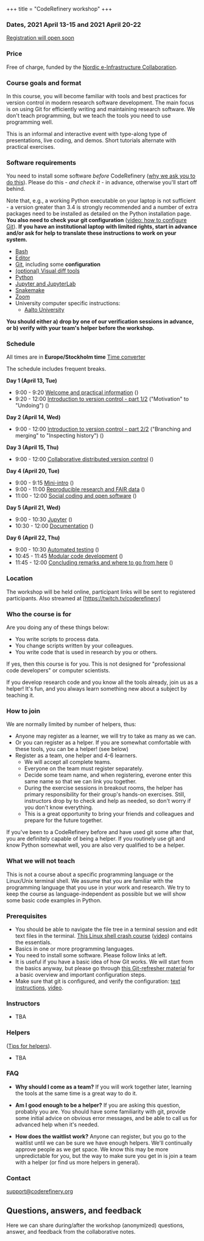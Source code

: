 +++
title = "CodeRefinery workshop"
+++


### Dates, 2021 April 13-15 and 2021 April 20-22

<a class="btn btn-info disabled" href="#" data-mode="1" target="_blank">Registration will open soon</a>


### Price

Free of charge, funded by the [Nordic e-Infrastructure Collaboration](https://neic.no/).


### Course goals and format

In this course, you will become familiar with tools and best practices
for version control in modern research software development. The main
focus is on using Git for efficiently writing and maintaining research
software.  We don't teach programming, but we teach the tools you need
to use programming well.

This is an informal and interactive event with type-along type
of presentations, live coding, and demos. Short tutorials alternate
with practical exercises.


### Software requirements

You need to install some software *before* CodeRefinery ([why we ask
you to do
this](https://coderefinery.github.io/installation/#why-are-we-asking-participants-to-install-software)).
Please do this - *and check it* - in advance, otherwise you'll start off
behind.

Note that, e.g., a working Python executable on your laptop is not sufficient -
a version greater than 3.4 is strongly recommended and a number of extra
packages need to be installed as detailed on the Python installation
page.  **You also need to check your git configuration**
([video: how to configure Git](https://www.youtube.com/watch?v=WdDTp8NeHBs&list=PLpLblYHCzJACyKCfHnPwRruOxllNoHsEg)).
**If you have an institutional laptop with limited rights, start in advance
and/or ask for help to translate these instructions to work on your system.**

- [Bash](https://coderefinery.github.io/installation/bash/)
- [Editor](https://coderefinery.github.io/installation/editors/)
- [Git](https://coderefinery.github.io/installation/git/), including
  some **configuration**
- [(optional) Visual diff tools](https://coderefinery.github.io/installation/difftools/)
- [Python](https://coderefinery.github.io/installation/python/)
- [Jupyter and JupyterLab](https://coderefinery.github.io/installation/jupyter)
- [Snakemake](https://coderefinery.github.io/installation/snakemake)
- [Zoom](https://coderefinery.github.io/installation/zoom/)
- University computer specific instructions:
  - [Aalto University](https://scicomp.aalto.fi/news/coderefinery/)

**You should either a) drop by one of our verification sessions in
advance, or b) verify with your team's helper before the workshop.**


### Schedule

All times are in **Europe/Stockholm time** 
[Time converter](https://arewemeetingyet.com/Stockholm/2020-11-17/09:00/CodeRefinery)

The schedule includes frequent breaks.


**Day 1 (April 13, Tue)**
- 9:00 - 9:20
  [Welcome and practical information](https://github.com/coderefinery/workshop-intro/blob/master/README.md)
  ()
- 9:20 - 12:00
  [Introduction to version control - part 1/2](https://coderefinery.github.io/git-intro/) ("Motivation" to "Undoing")
  ()


**Day 2 (April 14, Wed)**
- 9:00 - 12:00
  [Introduction to version control - part 2/2](https://coderefinery.github.io/git-intro/) ("Branching and merging" to "Inspecting history")
  ()


**Day 3 (April 15, Thu)**
- 9:00 - 12:00
  [Collaborative distributed version control](https://coderefinery.github.io/git-collaborative/)
  ()


**Day 4 (April 20, Tue)**
- 9:00 - 9:15
  [Mini-intro](https://github.com/coderefinery/workshop-intro/blob/master/README.md)
  ()
- 9:00 - 11:00
  [Reproducible research and FAIR data](https://coderefinery.github.io/reproducible-research/)
  ()
- 11:00 - 12:00
  [Social coding and open software](https://cicero.xyz/v3/remark/0.14.0/github.com/coderefinery/social-coding/master/talk.md)
  ()


**Day 5 (April 21, Wed)**
- 9:00 - 10:30
  [Jupyter](https://coderefinery.github.io/jupyter/)
  ()
- 10:30 - 12:00 
  [Documentation](https://coderefinery.github.io/documentation/)
  ()


**Day 6 (April 22, Thu)**
- 9:00 - 10:30
  [Automated testing](https://coderefinery.github.io/testing/)
  ()
- 10:45 - 11:45
  [Modular code development](https://coderefinery.github.io/modular-type-along/)
  ()
- 11:45 - 12:00
  [Concluding remarks and where to go from here](https://github.com/coderefinery/workshop-outro/blob/master/README.md)
  ()

### Location

The workshop will be held online, participant links will be sent to
registered participants.  Also streamed at [https://twitch.tv/coderefinery]


### Who the course is for

Are you doing any of these things below:
- You write scripts to process data.
- You change scripts written by your colleagues.
- You write code that is used in research by you or others.

If yes, then this course is for you.  This is not designed for
"professional code developers" or computer scientists.

If you develop research code and you know all the tools
already, join us as a helper! It's fun, and you always learn
something new about a subject by teaching it.


### How to join

We are normally limited by number of helpers, thus:

- Anyone may register as a learner, we will try to take as many as we can.
- Or you can register as a helper.  If you are somewhat comfortable
  with these tools, you can be a helper! (see below)
- Register as a team, one helper and 4-6 learners.
  - We will accept all complete teams.
  - Everyone on the team must register separately.
  - Decide some team name, and when registering, everone enter this
    same name so that we can link you together.
  - During the exercise sessions in breakout rooms, the helper has
    primary responsibility for their group's hands-on exercises.
    Still, instructors drop by to check and help
    as needed, so don't worry if you don't know everything.
  - This is a great opportunity to bring your friends and colleagues
    and prepare for the future together.

If you've been to a CodeRefinery before and have used git some after
that, you are definitely capable of being a helper.  If you routinely
use git and know Python somewhat well, you are also very qualified to
be a helper.


### What we will not teach

This is not a course about a specific programming language or
the Linux/Unix terminal shell.  We assume that you are familiar with the programming
language that you use in your work and research.  We try to keep the course as
language-independent as possible but we will show some basic code examples in
Python.


### Prerequisites

- You should be able to navigate the file tree in a terminal session and edit
  text files in the terminal.
  [This Linux shell crash course](https://scicomp.aalto.fi/scicomp/shell.html)
  ([video](https://youtu.be/56p6xX0aToI))
  contains the essentials.
- Basics in one or more programming languages.
- You need to install some software. Please follow links at left.
- It is useful if you have a basic idea of how Git works. We will start from
  the basics anyway, but please go through
  [this Git-refresher material](https://coderefinery.github.io/git-refresher/)
  for a basic overview and important configuration steps.
- Make sure that git is configured, and verify the configuration:
  [text instructions](https://coderefinery.github.io/installation/git/#configuring-git),
  [video](https://www.youtube.com/watch?v=WdDTp8NeHBs&t=258s).


### Instructors

- TBA


### Helpers

([Tips for
helpers](https://coderefinery.github.io/manuals/helping-and-teaching/)).
- TBA

### FAQ

- **Why should I come as a team?**  If you will work together later,
  learning the tools at the same time is a great way to do it.

- **Am I good enough to be a helper?**  If you are asking this
  question, probably you are.  You should have some familiarity with
  git, provide some initial advice on obvious error messages, and
  be able to call us for advanced help when it's needed.

- **How does the waitlist work?**  Anyone can register, but you go to
  the waitlist until we can be sure we have enough helpers.  We'll
  continually approve people as we get space.  We know
  this may be more unpredictable for you, but the way to make sure you
  get in is join a team with a helper (or find us more helpers in
  general).


### Contact

support@coderefinery.org


## Questions, answers, and feedback

Here we can share during/after the workshop (anonymized)
questions, answer, and feedback from the collaborative notes.

<!--* [Day 1 questions and notes]({{ site.baseurl }}/hackmd-day1/)-->
<!--* [Day 2 questions and notes]({{ site.baseurl }}/hackmd-day2/)-->
<!--* [Day 3 questions and notes]({{ site.baseurl }}/hackmd-day3/)-->
<!--* [Day 4 questions and notes]({{ site.baseurl }}/hackmd-day4/)-->
<!--* [Day 5 questions and notes]({{ site.baseurl }}/hackmd-day5/)-->
<!--* [Day 6 questions and notes]({{ site.baseurl }}/hackmd-day6/)-->
